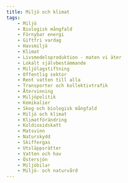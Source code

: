 ```yaml
---
title: Miljö och klimat
tags:
    - Miljö
    - Biologisk mångfald
    - Förnybar energi
    - Giftfri vardag
    - Havsmiljö
    - Klimat
    - Livsmedelsproduktion - maten vi äter
    - Lokalt självbestämmande
    - Miljölagstiftning
    - Offentlig sektor
    - Rent vatten till alla
    - Transporter och kollektivtrafik
    - Återvinning
    - Miljöpolitik
    - Kemikalier
    - Skog och biologisk mångfald
    - Miljö och klimat
    - Klimatförändring
    - Koldioxidskatt
    - Matsvinn
    - Naturskydd
    - Skiffergas
    - Utsläppsrätter
    - Vatten och hav
    - Östersjön
    - Miljöbilar
    - Miljö- och naturvård
---
```

